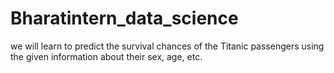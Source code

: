 # Bharatintern_data_science
 we will learn to predict the survival chances of the Titanic passengers using the given information about their sex, age, etc.
